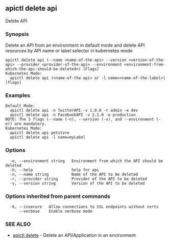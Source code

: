 ## apictl delete api

Delete API

### Synopsis

Delete an API from an environment in default mode and delete API resources by API name or label selector in kubernetes mode

```
apictl delete api (--name <name-of-the-api> --version <version-of-the-api> --provider <provider-of-the-api> --environment <environment-from-which-the-api-should-be-deleted>) [Flags]
Kubernetes Mode:
  apictl delete api (<name-of-the-api> or -l name=<name-of-the-label>) [flags]
```

### Examples

```
Default Mode:
  apictl delete api -n TwitterAPI -v 1.0.0 -r admin -e dev
  apictl delete api -n FacebookAPI -v 2.1.0 -e production
NOTE: The 3 flags (--name (-n), --version (-v), and --environment (-e)) are mandatory.
Kubernetes Mode:
  apictl delete api petstore
  apictl delete api -l name=myLabel
```

### Options

```
  -e, --environment string   Environment from which the API should be deleted
  -h, --help                 help for api
  -n, --name string          Name of the API to be deleted
  -r, --provider string      Provider of the API to be deleted
  -v, --version string       Version of the API to be deleted
```

### Options inherited from parent commands

```
  -k, --insecure   Allow connections to SSL endpoints without certs
      --verbose    Enable verbose mode
```

### SEE ALSO

* [apictl delete](apictl_delete.md)	 - Delete an API/Application in an environment

